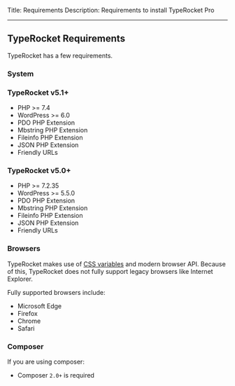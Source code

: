 Title: Requirements 
Description: Requirements to install TypeRocket Pro

---

## TypeRocket Requirements

TypeRocket has a few requirements.

### System

### TypeRocket v5.1+

- PHP >= 7.4
- WordPress >= 6.0
- PDO PHP Extension
- Mbstring PHP Extension
- Fileinfo PHP Extension
- JSON PHP Extension
- Friendly URLs

### TypeRocket v5.0+

- PHP >= 7.2.35
- WordPress >= 5.5.0
- PDO PHP Extension
- Mbstring PHP Extension
- Fileinfo PHP Extension
- JSON PHP Extension
- Friendly URLs

### Browsers

TypeRocket makes use of [CSS variables](https://caniuse.com/#feat=css-variables) and modern browser API. Because of this, TypeRocket does not fully support legacy browsers like Internet Explorer.

Fully supported browsers include:

- Microsoft Edge
- Firefox
- Chrome
- Safari

### Composer

If you are using composer:

- Composer `2.0+` is required